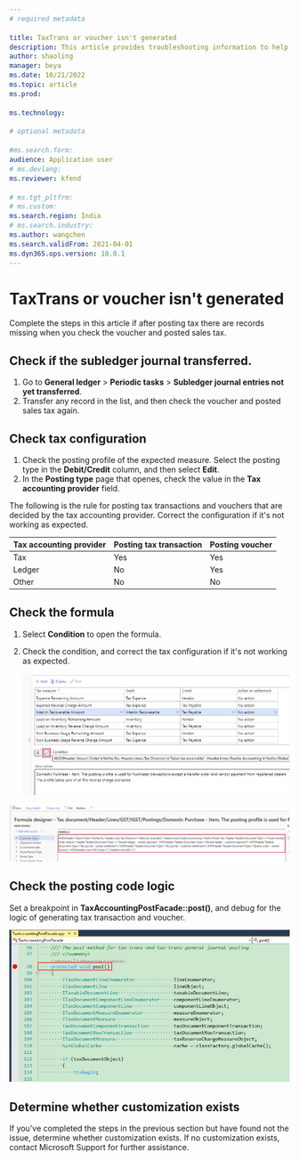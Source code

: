 ```yaml
---
# required metadata

title: TaxTrans or voucher isn't generated
description: This article provides troubleshooting information to help resolve this issue when TaxTrans or voucher isn't generated.
author: shaoling
manager: beya
ms.date: 10/21/2022
ms.topic: article
ms.prod: 

ms.technology: 

# optional metadata

#ms.search.form:
audience: Application user
# ms.devlang: 
ms.reviewer: kfend

# ms.tgt_pltfrm: 
# ms.custom: 
ms.search.region: India
# ms.search.industry: 
ms.author: wangchen
ms.search.validFrom: 2021-04-01
ms.dyn365.ops.version: 10.0.1
---
```


# TaxTrans or voucher isn't generated

Complete the steps in this article if after posting tax there are records missing when you check the voucher and posted sales tax.

## Check if the subledger journal transferred. 

1. Go to **General ledger** > **Periodic tasks** > **Subledger journal entries not yet transferred**.
2. Transfer any record in the list, and then check the voucher and posted sales tax again.

## Check tax configuration

1. Check the posting profile of the expected measure. Select the posting type in the **Debit/Credit** column, and then select **Edit**. 
2. In the **Posting type** page that openes, check the value in the **Tax accounting provider** field.

 The following is the rule for posting tax transactions and vouchers that are decided by the tax accounting provider. Correct the configuration if it's not working as expected.

   |   Tax accounting provider   |   Posting tax transaction   |   Posting voucher   |
   | --------------------------- | --------------------------- | ------------------- |
   | Tax                         | Yes                         | Yes                 |
   | Ledger                      | No                          | Yes                 |
   | Other                       | No                          | No                  |

## Check the formula

1. Select **Condition** to open the formula. 
2. Check the condition, and correct the tax configuration if it's not working as expected.
 
   ![Condition field.](./media/taxtrans-voucher-notgenerated-1.png)

  ![Formula.](./media/taxtrans-voucher-notgenerated-2.png)

## Check the posting code logic
Set a breakpoint in **TaxAccountingPostFacade::post()**, and debug for the logic of generating tax transaction and voucher. 

![Breakpoint.](./media/taxtrans-voucher-notgenerated-3.png)
 
## Determine whether customization exists

If you've completed the steps in the previous section but have found not the issue, determine whether customization exists. If no customization exists, contact Microsoft Support for further assistance.
